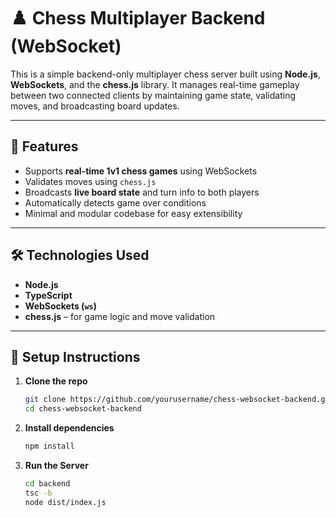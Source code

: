 # ♟️ Chess Multiplayer Backend (WebSocket)

This is a simple backend-only multiplayer chess server built using **Node.js**, **WebSockets**, and the **chess.js** library. It manages real-time gameplay between two connected clients by maintaining game state, validating moves, and broadcasting board updates.

---

## 🚀 Features

- Supports **real-time 1v1 chess games** using WebSockets  
- Validates moves using `chess.js`  
- Broadcasts **live board state** and turn info to both players  
- Automatically detects game over conditions  
- Minimal and modular codebase for easy extensibility  

---

## 🛠️ Technologies Used

- **Node.js**  
- **TypeScript**  
- **WebSockets (`ws`)**  
- **chess.js** – for game logic and move validation  

---

## 🔧 Setup Instructions

1. **Clone the repo**
   ```bash
   git clone https://github.com/yourusername/chess-websocket-backend.git
   cd chess-websocket-backend
2. **Install dependencies**
   ```bash
   npm install

3. **Run the Server**
   ```bash
   cd backend
   tsc -b
   node dist/index.js
